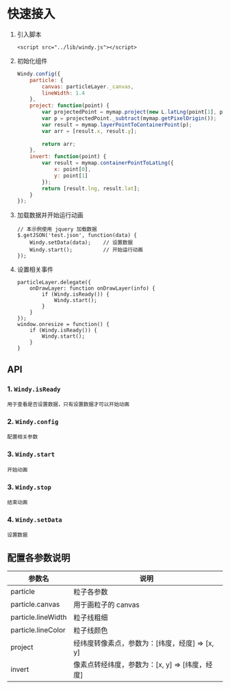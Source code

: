 # 快速接入
1. 引入脚本
    ```
    <script src="../lib/windy.js"></script>
    ````
1. 初始化组件
    ```javascript
    Windy.config({
        particle: {
            canvas: particleLayer._canvas,
            lineWidth: 1.4
        },
        project: function(point) {
            var projectedPoint = mymap.project(new L.latLng(point[1], point[0]));
            var p = projectedPoint._subtract(mymap.getPixelOrigin());
            var result = mymap.layerPointToContainerPoint(p);
            var arr = [result.x, result.y];
        
            return arr;
        },
        invert: function(point) {
            var result = mymap.containerPointToLatLng({
                x: point[0],
                y: point[1]
            });
            return [result.lng, result.lat];
        }
    });
    ```
1. 加载数据并开始运行动画
    ```
    // 本示例使用 jquery 加载数据
    $.getJSON('test.json', function(data) {
        Windy.setData(data);    // 设置数据
        Windy.start();          // 开始运行动画
    });
    ```
1. 设置相关事件
    ```
    particleLayer.delegate({
        onDrawLayer: function onDrawLayer(info) {
            if (Windy.isReady()) {
                Windy.start();
            }
        }
    });
    window.onresize = function() {
        if (Windy.isReady()) {
            Windy.start();
        }
    }
    ```

## API
### 1. `Windy.isReady`  
    用于查看是否设置数据，只有设置数据才可以开始动画
### 2. `Windy.config`
    配置相关参数
### 3. `Windy.start`
    开始动画
### 3. `Windy.stop`
    结束动画
### 4. `Windy.setData`
    设置数据   

## 配置各参数说明

参数名 | 说明
--- | ---
particle | 粒子各参数
particle.canvas | 用于画粒子的 canvas
particle.lineWidth | 粒子线粗细
particle.lineColor | 粒子线颜色
project | 经纬度转像素点，参数为：[纬度，经度] => [x, y]
invert | 像素点转经纬度，参数为：[x, y] => [纬度，经度]